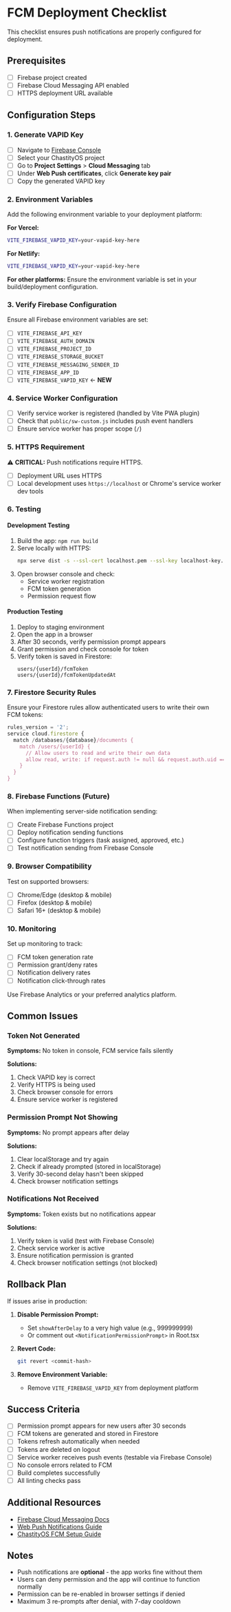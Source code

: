 # FCM Deployment Checklist

This checklist ensures push notifications are properly configured for deployment.

## Prerequisites

- [ ] Firebase project created
- [ ] Firebase Cloud Messaging API enabled
- [ ] HTTPS deployment URL available

## Configuration Steps

### 1. Generate VAPID Key

- [ ] Navigate to [Firebase Console](https://console.firebase.google.com/)
- [ ] Select your ChastityOS project
- [ ] Go to **Project Settings** > **Cloud Messaging** tab
- [ ] Under **Web Push certificates**, click **Generate key pair**
- [ ] Copy the generated VAPID key

### 2. Environment Variables

Add the following environment variable to your deployment platform:

**For Vercel:**
```bash
VITE_FIREBASE_VAPID_KEY=your-vapid-key-here
```

**For Netlify:**
```bash
VITE_FIREBASE_VAPID_KEY=your-vapid-key-here
```

**For other platforms:**
Ensure the environment variable is set in your build/deployment configuration.

### 3. Verify Firebase Configuration

Ensure all Firebase environment variables are set:

- [ ] `VITE_FIREBASE_API_KEY`
- [ ] `VITE_FIREBASE_AUTH_DOMAIN`
- [ ] `VITE_FIREBASE_PROJECT_ID`
- [ ] `VITE_FIREBASE_STORAGE_BUCKET`
- [ ] `VITE_FIREBASE_MESSAGING_SENDER_ID`
- [ ] `VITE_FIREBASE_APP_ID`
- [ ] `VITE_FIREBASE_VAPID_KEY` ← **NEW**

### 4. Service Worker Configuration

- [ ] Verify service worker is registered (handled by Vite PWA plugin)
- [ ] Check that `public/sw-custom.js` includes push event handlers
- [ ] Ensure service worker has proper scope (`/`)

### 5. HTTPS Requirement

⚠️ **CRITICAL:** Push notifications require HTTPS.

- [ ] Deployment URL uses HTTPS
- [ ] Local development uses `https://localhost` or Chrome's service worker dev tools

### 6. Testing

#### Development Testing

1. Build the app: `npm run build`
2. Serve locally with HTTPS:
   ```bash
   npx serve dist -s --ssl-cert localhost.pem --ssl-key localhost-key.pem
   ```
3. Open browser console and check:
   - Service worker registration
   - FCM token generation
   - Permission request flow

#### Production Testing

1. Deploy to staging environment
2. Open the app in a browser
3. After 30 seconds, verify permission prompt appears
4. Grant permission and check console for token
5. Verify token is saved in Firestore:
   ```
   users/{userId}/fcmToken
   users/{userId}/fcmTokenUpdatedAt
   ```

### 7. Firestore Security Rules

Ensure your Firestore rules allow authenticated users to write their own FCM tokens:

```javascript
rules_version = '2';
service cloud.firestore {
  match /databases/{database}/documents {
    match /users/{userId} {
      // Allow users to read and write their own data
      allow read, write: if request.auth != null && request.auth.uid == userId;
    }
  }
}
```

### 8. Firebase Functions (Future)

When implementing server-side notification sending:

- [ ] Create Firebase Functions project
- [ ] Deploy notification sending functions
- [ ] Configure function triggers (task assigned, approved, etc.)
- [ ] Test notification sending from Firebase Console

### 9. Browser Compatibility

Test on supported browsers:

- [ ] Chrome/Edge (desktop & mobile)
- [ ] Firefox (desktop & mobile)
- [ ] Safari 16+ (desktop & mobile)

### 10. Monitoring

Set up monitoring to track:

- [ ] FCM token generation rate
- [ ] Permission grant/deny rates
- [ ] Notification delivery rates
- [ ] Notification click-through rates

Use Firebase Analytics or your preferred analytics platform.

## Common Issues

### Token Not Generated

**Symptoms:** No token in console, FCM service fails silently

**Solutions:**
1. Check VAPID key is correct
2. Verify HTTPS is being used
3. Check browser console for errors
4. Ensure service worker is registered

### Permission Prompt Not Showing

**Symptoms:** No prompt appears after delay

**Solutions:**
1. Clear localStorage and try again
2. Check if already prompted (stored in localStorage)
3. Verify 30-second delay hasn't been skipped
4. Check browser notification settings

### Notifications Not Received

**Symptoms:** Token exists but no notifications appear

**Solutions:**
1. Verify token is valid (test with Firebase Console)
2. Check service worker is active
3. Ensure notification permission is granted
4. Check browser notification settings (not blocked)

## Rollback Plan

If issues arise in production:

1. **Disable Permission Prompt:**
   - Set `showAfterDelay` to a very high value (e.g., 999999999)
   - Or comment out `<NotificationPermissionPrompt>` in Root.tsx

2. **Revert Code:**
   ```bash
   git revert <commit-hash>
   ```

3. **Remove Environment Variable:**
   - Remove `VITE_FIREBASE_VAPID_KEY` from deployment platform

## Success Criteria

- [ ] Permission prompt appears for new users after 30 seconds
- [ ] FCM tokens are generated and stored in Firestore
- [ ] Tokens refresh automatically when needed
- [ ] Tokens are deleted on logout
- [ ] Service worker receives push events (testable via Firebase Console)
- [ ] No console errors related to FCM
- [ ] Build completes successfully
- [ ] All linting checks pass

## Additional Resources

- [Firebase Cloud Messaging Docs](https://firebase.google.com/docs/cloud-messaging)
- [Web Push Notifications Guide](https://web.dev/push-notifications-overview/)
- [ChastityOS FCM Setup Guide](./FCM_SETUP.md)

## Notes

- Push notifications are **optional** - the app works fine without them
- Users can deny permission and the app will continue to function normally
- Permission can be re-enabled in browser settings if denied
- Maximum 3 re-prompts after denial, with 7-day cooldown
